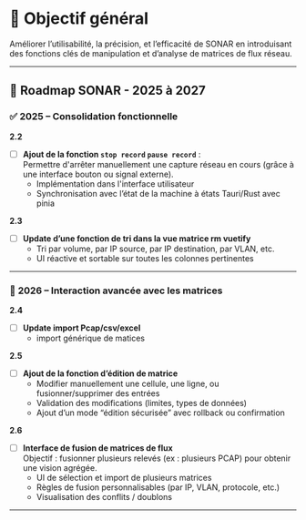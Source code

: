 # 🎯 **Objectif général**

Améliorer l’utilisabilité, la précision, et l’efficacité de SONAR en
introduisant des fonctions clés de manipulation et d’analyse de matrices de flux
réseau.

---

## 📅 **Roadmap SONAR - 2025 à 2027**

### ✅ **2025 – Consolidation fonctionnelle**

**2.2**

- [ ] **Ajout de la fonction `stop record` `pause record`** :\
      Permettre d'arrêter manuellement une capture réseau en cours (grâce à une
      interface bouton ou signal externe).
  - Implémentation dans l'interface utilisateur
  - Synchronisation avec l’état de la machine à états Tauri/Rust avec pinia

**2.3**

- [ ] **Update d’une fonction de tri dans la vue matrice rm vuetify**
  - Tri par volume, par IP source, par IP destination, par VLAN, etc.
  - UI réactive et sortable sur toutes les colonnes pertinentes

---

### 🧪 **2026 – Interaction avancée avec les matrices**

**2.4**

- [ ] **Update import Pcap/csv/excel**
  - import générique de matices

**2.5**

- [ ] **Ajout de la fonction d’édition de matrice**
  - Modifier manuellement une cellule, une ligne, ou fusionner/supprimer des
    entrées
  - Validation des modifications (limites, types de données)
  - Ajout d’un mode “édition sécurisée” avec rollback ou confirmation

**2.6**

- [ ] **Interface de fusion de matrices de flux**\
      Objectif : fusionner plusieurs relevés (ex : plusieurs PCAP) pour obtenir
      une vision agrégée.
  - UI de sélection et import de plusieurs matrices
  - Règles de fusion personnalisables (par IP, VLAN, protocole, etc.)
  - Visualisation des conflits / doublons

---
